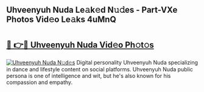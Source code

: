 ## Uhveenyuh Nuda Le𝚊k𝚎d N𝚞𝚍es - Part-VXe Photos Vid𝚎o Le𝚊ks 4uMnQ

# <h2><a href="http://fbce7v.evod.top/?m=Uhveenyuh+Nuda">🔗 👉🔴 Uhveenyuh Nuda Vid𝚎o Ph𝚘t𝚘s</a></h2>

[![Uhveenyuh Nuda N𝚞d𝚎s](https://i.imgur.com/8V9OHl7.gif)](http://fbce7v.evod.top/?m=Uhveenyuh+Nuda)
Digital personality Uhveenyuh Nuda specializing in dance and lifestyle content on social platforms. Uhveenyuh Nuda public persona is one of intelligence and wit, but he's also known for his compassion and empathy. 
